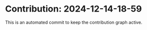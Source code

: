 # Contribution: 2024-12-14-18-59
This is an automated commit to keep the contribution graph active.
